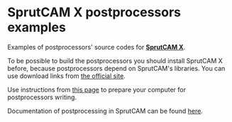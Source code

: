 # SprutCAM X postprocessors examples
Examples of postprocessors' source codes for [**SprutCAM X**](https://www.sprutcam.com).

To be possible to build the postprocessors you should install SprutCAM X before, because postprocessors depend on SprutCAM's libraries. 
You can use download links from [ the official site](https://www.sprutcam.com).

Use instructions from [this page](https://kb.sprutcam.com/display/SKB/Prepare+computer+to+develop+.NET+postprocessors) to prepare your computer for postprocessors writing.

Documentation of postprocessing in SprutCAM can be found [here](https://kb.sprutcam.com/docs/Inp.Net/16/en/).
